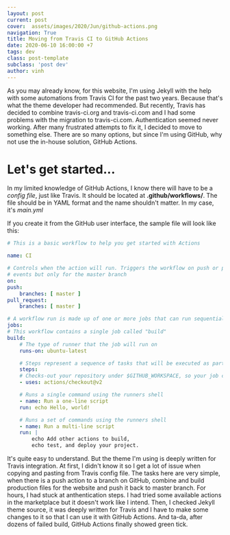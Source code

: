 ```yaml
---
layout: post
current: post
cover:  assets/images/2020/Jun/github-actions.png
navigation: True
title: Moving from Travis CI to GitHub Actions
date: 2020-06-10 16:00:00 +7
tags: dev
class: post-template
subclass: 'post dev'
author: vinh
---
```


As you may already know, for this website, I'm using Jekyll with the help with some automations from Travis CI for the past two years. Because that's what the theme developer had recommended. But recently, Travis has decided to combine travis-ci.org and travis-ci.com and I had some problems with the migration to travis-ci.com. Authentication seemed never working. After many frustrated attempts to fix it, I decided to move to something else. There are so many options, but since I'm using GitHub, why not use the in-house solution, GitHub Actions.

# Let's get started...
In my limited knowledge of GitHub Actions, I know there will have to be a *config file*, just like Travis. It should be located at **.github/workflows/**. The file should be in YAML format and the name shouldn't matter. In my case, it's *main.yml*

If you create it from the GitHub user interface, the sample file will look like this:

```yaml
# This is a basic workflow to help you get started with Actions

name: CI

# Controls when the action will run. Triggers the workflow on push or pull request
# events but only for the master branch
on:
push:
    branches: [ master ]
pull_request:
    branches: [ master ]

# A workflow run is made up of one or more jobs that can run sequentially or in parallel
jobs:
# This workflow contains a single job called "build"
build:
    # The type of runner that the job will run on
    runs-on: ubuntu-latest

    # Steps represent a sequence of tasks that will be executed as part of the job
    steps:
    # Checks-out your repository under $GITHUB_WORKSPACE, so your job can access it
    - uses: actions/checkout@v2

    # Runs a single command using the runners shell
    - name: Run a one-line script
    run: echo Hello, world!

    # Runs a set of commands using the runners shell
    - name: Run a multi-line script
    run: |
        echo Add other actions to build,
        echo test, and deploy your project.
```

It's quite easy to understand. But the theme I'm using is deeply written for Travis integration. At first, I didn't know it so I get a lot of issue when copying and pasting from Travis config file. The tasks here are very simple, when there is a push action to a branch on GitHub, combine and build production files for the website and push it back to master branch. For hours, I had stuck at anthentication steps. I had tried some available actions in the marketplace but it doesn't work like I intend. Then, I checked Jekyll theme source, it was deeply written for Travis and I have to make some changes to it so that I can use it with GitHub Actions. And ta-da, after dozens of failed build, GitHub Actions finally showed green tick.